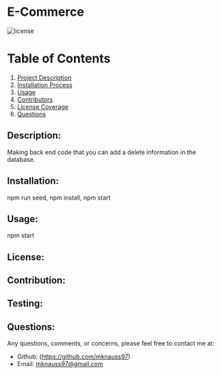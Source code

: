  # E-Commerce


![license](https://img.shields.io/badge/License--green?.svg)

# Table of Contents 
1. [Project Description](#description)
2. [Installation Process](#installation)
3. [Usage](#usage)
4. [Contributors](#contribution)
5. [License Coverage](#license)
6. [Questions](#questions)
    
## Description: 
Making back end code that you can add a delete information in the database.
## Installation: 
npm run seed, npm install, npm start
## Usage: 
npm start
## License: 

## Contribution: 

## Testing: 


## Questions: 
Any questions, comments, or concerns, please feel free to contact me at:
* Github: (https://github.com/mknauss97)
* Email: mknauss97@gmail.com